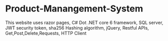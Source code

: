 # Product-Manangement-System
This website uses razor pages, C# Dot .NET core 6 framework, SQL server, JWT security token, sha256 Hashing algorithm, jQuery, Restful APIs, Get,Post,Delete,Requests, HTTP Client 

